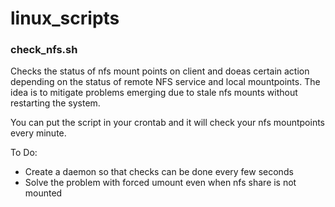 # linux_scripts
### check_nfs.sh
Checks the status of nfs mount points on client and doeas certain action depending on the status of remote NFS service and local mountpoints. The idea is to mitigate problems emerging due to stale nfs mounts without restarting the system.

You can put the script in your crontab and it will check your nfs mountpoints every minute.

To Do: 
* Create a daemon so that checks can be done every few seconds
* Solve the problem with forced umount even when nfs share is not mounted

